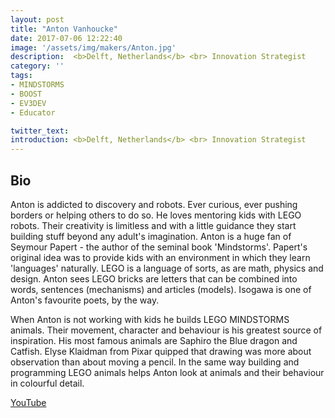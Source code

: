```yaml
---
layout: post
title: "Anton Vanhoucke"
date: 2017-07-06 12:22:40
image: '/assets/img/makers/Anton.jpg'
description:  <b>Delft, Netherlands</b> <br> Innovation Strategist
category: ''
tags:
- MINDSTORMS
- BOOST
- EV3DEV
- Educator

twitter_text:
introduction: <b>Delft, Netherlands</b> <br> Innovation Strategist
---
```




## Bio


Anton is addicted to discovery and robots. Ever curious, ever pushing borders or helping others to do so. He loves mentoring kids with LEGO robots. Their creativity is limitless and with a little guidance they start building stuff beyond any adult's imagination. Anton is a huge fan of Seymour Papert - the author of the seminal book 'Mindstorms'. Papert's original idea was to provide kids with an environment in which they learn 'languages' naturally. LEGO is a language of sorts, as are math, physics and design. Anton sees LEGO bricks are letters that can be combined into words, sentences (mechanisms) and articles (models). Isogawa is one of Anton's favourite poets, by the way.

When Anton is not working with kids he builds LEGO MINDSTORMS animals. Their movement, character and behaviour is his greatest source of inspiration. His most famous animals are Saphiro the Blue dragon and Catfish. Elyse Klaidman from Pixar quipped that drawing was more about observation than about moving a pencil. In the same way building and programming LEGO animals helps Anton look at animals and their behaviour in colourful detail.

[YouTube](https://www.youtube.com/channel/UCoNL918PAT8zu2i0OQA4-Cg?view_as=subscriber)

